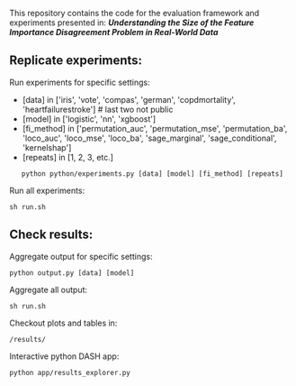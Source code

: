 This repository contains the code for the evaluation framework and experiments presented in:
***Understanding the Size of the Feature Importance Disagreement Problem in Real-World Data***

## Replicate experiments:

Run experiments for specific settings:
* [data] in ['iris', 'vote', 'compas', 'german', 'copdmortality', 'heartfailurestroke'] # last two not public
* [model] in ['logistic', 'nn', 'xgboost']
* [fi_method] in ['permutation_auc', 'permutation_mse', 'permutation_ba', 'loco_auc', 'loco_mse', 'loco_ba', 'sage_marginal', 'sage_conditional', 'kernelshap']
* [repeats] in [1, 2, 3, etc.]

```
   python python/experiments.py [data] [model] [fi_method] [repeats]
```

Run all experiments:
```
sh run.sh
```

## Check results:

Aggregate output for specific settings:
```
python output.py [data] [model]
```

Aggregate all output:
```
sh run.sh
```

Checkout plots and tables in:
```
/results/
```

Interactive python DASH app:
```
python app/results_explorer.py
```


